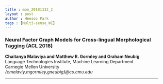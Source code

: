 ```yaml
---
title : mon_20181112_2
layout : post
author : Heesoo Park
tags : [Multi-sense_WE]
---
```


<h3>Neural Factor Graph Models for Cross-lingual Morphological Tagging  (ACL 2018)</h3>


<p>

<b>Chaitanya Malaviya and Matthew R. Gormley and Graham Neubig</b><br/>
Language Technologies Institute, Machine Learning Department<br/>
Carnegie Mellon University<br/>
<em>{cmalaviy,mgormley,gneubig}@cs.cmu.edu</em>





</p>

<hr />
<p>
</p>
